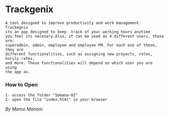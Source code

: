 # Trackgenix
    A tool designed to improve productivity and work management. Trackegnix
    its an app designed to keep  track of your working hours anytime
    you feel its necesary.Also, it can be used as 4 different users, those are:
    superadmin, admin, employee and employee PM. For each one of these, they are
    different functionalities, such as assigning new proyects, roles, horuly rates, 
    and more. These functionalities will depend on which user you are using
    the app as. 
### How to Open    
    1- access the folder "Semana-02"
    2- open the file "index.html" in your browser
    
_By Marco Marioni_